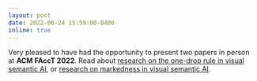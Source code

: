 ```yaml
---
layout: post
date: 2022-06-24 15:59:00-0400
inline: true
---
```


Very pleased to have had the opportunity to present two papers in person at **ACM FAccT 2022**. Read about [research on the one-drop rule in visual semantic AI](https://arxiv.org/abs/2205.10764), or [research on markedness in visual semantic AI](https://arxiv.org/pdf/2205.11378.pdf).